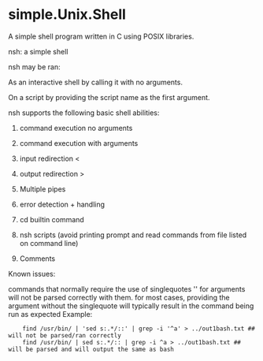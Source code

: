 # simple.Unix.Shell
A simple shell program written in C using POSIX libraries.


nsh: a simple shell


nsh may be ran:

As an interactive shell by calling it with no arguments.
  
  
On a script by providing the script name as the first argument.
  

nsh supports the following basic shell abilities:


1. command execution no arguments


2. command execution with arguments


3. input redirection <


4. output redirection >


5. Multiple pipes


7. error detection + handling


8. cd builtin command


9. nsh scripts (avoid printing prompt and read commands from file listed on command line)


10. Comments

	

Known issues:


commands that normally require the use of singlequotes '' for arguments will not be parsed correctly with them.
		for most cases, providing the argument without the singlequote will typically result in the command being run as expected 
    Example: 
        
        find /usr/bin/ | 'sed s:.*/::' | grep -i '^a' > ../out1bash.txt ## will not be parsed/ran correctly
        find /usr/bin/ | sed s:.*/:: | grep -i ^a > ../out1bash.txt ## will be parsed and will output the same as bash

